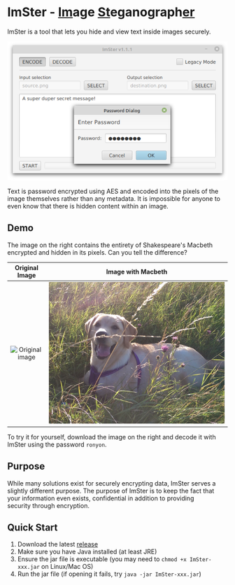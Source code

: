 # ImSter - <ins>Im</ins>age <ins>St</ins>eganograph<ins>er</ins>

ImSter is a tool that lets you hide and view text inside images securely. 

![Main view of GUI](images/mainView.png)

Text is password encrypted using AES and encoded into the pixels of the image themselves
rather than any metadata. It is impossible for anyone to even know that there is hidden content within
an image.

## Demo
The image on the right contains the entirety of Shakespeare's Macbeth encrypted and hidden in its pixels.
Can you tell the difference?

Original Image            |  Image with Macbeth
:-------------------------:|:-------------------------:
![Original image](images/original.png)  |  ![Image with Macbeth hidden inside](images/hidden.png)

To try it for yourself, download the image on the right and decode it with ImSter using the password `ronyon`.

## Purpose
While many solutions exist for securely encrypting data, ImSter serves a slightly different purpose. The purpose
 of ImSter is to keep the fact that your information even exists, confidential in addition to providing  
 security through encryption.
 
 ## Quick Start

1. Download the latest [release](https://github.com/armytricks/ImSter/releases/latest)
2. Make sure you have Java installed (at least JRE)
3. Ensure the jar file is executable (you may need to `chmod +x ImSter-xxx.jar` on Linux/Mac OS)
4. Run the jar file (if opening it fails, try `java -jar ImSter-xxx.jar`)

<!---
Add libraries, manual build?, and license
-->